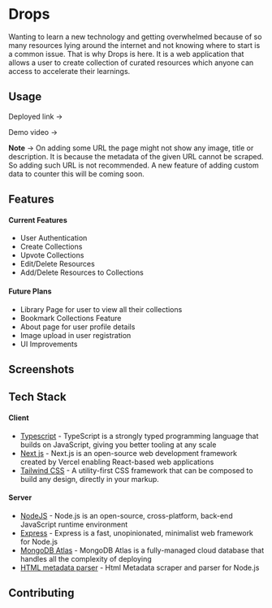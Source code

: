 # Drops

Wanting to learn a new technology and getting overwhelmed because of so many resources lying around the internet and not knowing where to start is a common issue. That is why Drops is here. It is a web application that allows a user to create collection of curated resources which anyone can access to accelerate their learnings.

## Usage

Deployed link -> 

Demo video -> 

**Note** -> On adding some URL the page might not show any image, title or description. It is because the metadata of the given URL cannot be scraped. So adding such URL is not recommended. A new feature of adding custom data to counter this will be coming soon.

## Features

#### Current Features

- User Authentication
- Create Collections
- Upvote Collections
- Edit/Delete Resources
- Add/Delete Resources to Collections

#### Future Plans

- Library Page for user to view all their collections
- Bookmark Collections Feature
- About page for user profile details
- Image upload in user registration
- UI Improvements

## Screenshots

## Tech Stack

#### Client

- [Typescript](https://www.typescriptlang.org/) - TypeScript is a strongly typed programming language that builds on JavaScript, giving you better tooling at any scale
- [Next js](https://nextjs.org) - Next.js is an open-source web development framework created by Vercel enabling React-based web applications
- [Tailwind CSS](https://tailwindcss.com/) - A utility-first CSS framework that can be composed to build any design, directly in your markup.

#### Server

- [NodeJS](https://nodejs.org/en/) - Node.js is an open-source, cross-platform, back-end JavaScript runtime environment
- [Express](https://expressjs.com/) - Express is a fast, unopinionated, minimalist web framework for Node.js
- [MongoDB Atlas](https://www.mongodb.com/atlas/database) - MongoDB Atlas is a fully-managed cloud database that handles all the complexity of deploying
- [HTML metadata parser](https://www.npmjs.com/package/html-metadata-parser) - Html Metadata scraper and parser for Node.js

## Contributing

